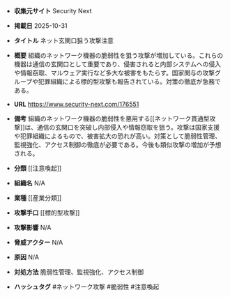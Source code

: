 - **収集元サイト**
Security Next

- **掲載日**
2025-10-31

- **タイトル**
ネット玄関口狙う攻撃注意

- **概要**
組織のネットワーク機器の脆弱性を狙う攻撃が増加している。これらの機器は通信の玄関口として重要であり、侵害されると内部システムへの侵入や情報窃取、マルウェア実行など多大な被害をもたらす。国家関与の攻撃グループや犯罪組織による標的型攻撃も報告されている。対策の徹底が急務である。

- **URL**
https://www.security-next.com/176551

- **備考**
組織のネットワーク機器の脆弱性を悪用する[[ネットワーク貫通型攻撃]]は、通信の玄関口を突破し内部侵入や情報窃取を狙う。攻撃は国家支援や犯罪組織によるもので、被害拡大の恐れが高い。対策として脆弱性管理、監視強化、アクセス制御の徹底が必要である。今後も類似攻撃の増加が予想される。

- **分類**
[[注意喚起]]

- **組織名**
N/A

- **業種**
[[産業分類]]

- **攻撃手口**
[[標的型攻撃]]

- **攻撃影響**
N/A

- **脅威アクター**
N/A

- **原因**
N/A

- **対処方法**
脆弱性管理、監視強化、アクセス制御

- **ハッシュタグ**
#ネットワーク攻撃 #脆弱性 #注意喚起
